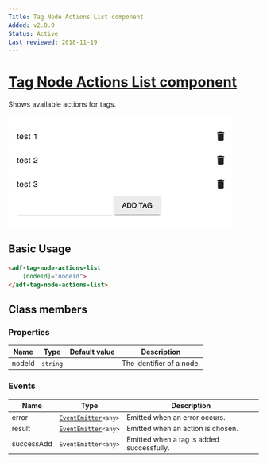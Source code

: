 ```yaml
---
Title: Tag Node Actions List component
Added: v2.0.0
Status: Active
Last reviewed: 2018-11-19
---
```


# [Tag Node Actions List component](../../../lib/content-services/src/lib/tag/tag-actions.component.ts "Defined in tag-actions.component.ts")

Shows available actions for tags.

![Custom columns](../../docassets/images/tag3.png)

## Basic Usage

```html
<adf-tag-node-actions-list 
    [nodeId]="nodeId">
</adf-tag-node-actions-list>
```

## Class members

### Properties

| Name | Type | Default value | Description |
| --- | --- | --- | --- |
| nodeId | `string` |  | The identifier of a node. |

### Events

| Name | Type | Description |
| --- | --- | --- |
| error | [`EventEmitter`](https://angular.io/api/core/EventEmitter)`<any>` | Emitted when an error occurs. |
| result | [`EventEmitter`](https://angular.io/api/core/EventEmitter)`<any>` | Emitted when an action is chosen. |
| successAdd | `EventEmitter<any>` | Emitted when a tag is added successfully. |
